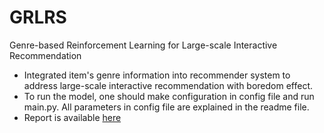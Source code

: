 # GRLRS
Genre-based Reinforcement Learning for Large-scale Interactive Recommendation
* Integrated item's genre information into recommender system to address large-scale interactive recommendation with boredom effect.
* To run the model, one should make configuration in config file and run main.py. All parameters in config file are explained in the readme file.
* Report is available [here](https://www.agtsmith.com/pdfs/GRLRS-report.pdf)
